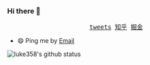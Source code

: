 ### Hi there 👋

<p align="center">
  <samp>
    <a href="https://twitter.com/luke358_">tweets</a>
  </samp>
    <samp>
    <a href="https://www.zhihu.com/people/zxc-44-40">知乎</a>
  </samp>
   <samp>
    <a href="https://juejin.cn/user/4380074725345959">掘金</a>
  </samp>
</p>
<ul>
  <li>😄 Ping me by <a target="_blank" href="mailto:qq1494135711@gmail.com">Email</a> </li>
</ul>

![luke358's github status](https://github-readme-stats.vercel.app/api?username=luke358&show_icons=true&count_private=true&&hide=stars&theme=cobalt)


<!--
**luke358/luke358** is a ✨ _special_ ✨ repository because its `README.md` (this file) appears on your GitHub profile.

Here are some ideas to get you started:

- 🔭 I’m currently working on ...
- 🌱 I’m currently learning ...
- 👯 I’m looking to collaborate on ...
- 🤔 I’m looking for help with ...
- 💬 Ask me about ...
- 📫 How to reach me: ...
- 😄 Pronouns: ...
- ⚡ Fun fact: ...
-->
